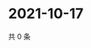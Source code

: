 # 2021-10-17

共 0 条

<!-- BEGIN WEIBO -->
<!-- 最后更新时间 Sun Oct 17 2021 05:09:36 GMT+0800 (China Standard Time) -->

<!-- END WEIBO -->
